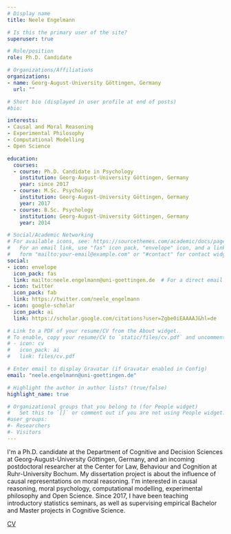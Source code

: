 ```yaml
---
# Display name
title: Neele Engelmann

# Is this the primary user of the site?
superuser: true

# Role/position
role: Ph.D. Candidate

# Organizations/Affiliations
organizations:
- name: Georg-August-University Göttingen, Germany
  url: ""

# Short bio (displayed in user profile at end of posts)
#bio:  

interests:
- Causal and Moral Reasoning
- Experimental Philosophy
- Computational Modelling
- Open Science

education:
  courses:
  - course: Ph.D. Candidate in Psychology
    institution: Georg-August-University Göttingen, Germany
    year: since 2017
  - course: M.Sc. Psychology
    institution: Georg-August-University Göttingen, Germany
    year: 2017
  - course: B.Sc. Psychology
    institution: Georg-August-University Göttingen, Germany
    year: 2014

# Social/Academic Networking
# For available icons, see: https://sourcethemes.com/academic/docs/page-builder/#icons
#   For an email link, use "fas" icon pack, "envelope" icon, and a link in the
#   form "mailto:your-email@example.com" or "#contact" for contact widget.
social:
- icon: envelope
  icon_pack: fas
  link: mailto:neele.engelmann@uni-goettingen.de  # For a direct email link, use "mailto:test@example.org".
- icon: twitter
  icon_pack: fab
  link: https://twitter.com/neele_engelmann
- icon: google-scholar
  icon_pack: ai
  link: https://scholar.google.com/citations?user=Zgbe0iEAAAAJ&hl=de

# Link to a PDF of your resume/CV from the About widget.
# To enable, copy your resume/CV to `static/files/cv.pdf` and uncomment the lines below.
# - icon: cv
#   icon_pack: ai
#   link: files/cv.pdf

# Enter email to display Gravatar (if Gravatar enabled in Config)
email: "neele.engelmann@uni-goettingen.de"

# Highlight the author in author lists? (true/false)
highlight_name: true

# Organizational groups that you belong to (for People widget)
#   Set this to `[]` or comment out if you are not using People widget.
#user_groups:
#- Researchers
#- Visitors
---
```


I'm a Ph.D. candidate at the Department of Cognitive and Decision Sciences at Georg-August-University Göttingen, Germany, and an incoming postdoctoral researcher at the Center for Law, Behaviour and Cognition at Ruhr-University Bochum. My dissertation project is about the influence of causal representations on moral reasoning. I'm interested in causal reasoning, moral psychology, computational modelling, experimental philosophy and Open Science. Since 2017, I have been teaching introductory statistics seminars, as well as supervising empirical Bachelor and Master projects in Cognitive Science. 


[CV](https://raw.githubusercontent.com/NeeleEngelmann/CV/main/CV_Engelmann_web.pdf) 